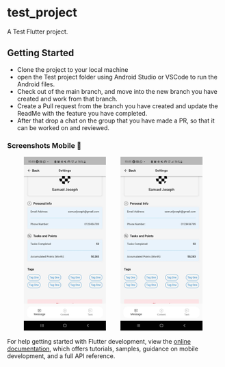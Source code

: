 # test_project

A Test Flutter project.

## Getting Started

- Clone the project to your local machine
- open the Test  project folder using Android Studio or VSCode to run the Android files.
- Check out of the main branch, and move into the new branch you have created and work from that branch.
- Create a Pull request from the branch you have created and update the ReadMe with the feature you have completed.
- After that drop a chat on the group that you have made a PR, so that it can be worked on and reviewed.


### Screenshots Mobile 📸
<ul>
  <img src="https://github.com/Alphadude/test_project/blob/main/assets/images/image.jpeg" width="40%" alt="Screen1" hspace="15">
  <img src="https://github.com/Alphadude/test_project/blob/main/assets/images/image.jpeg" width="40%" alt="Screen2" hspace="15">
</ul>

For help getting started with Flutter development, view the
[online documentation](https://docs.flutter.dev/), which offers tutorials,
samples, guidance on mobile development, and a full API reference.
